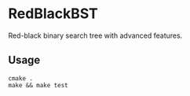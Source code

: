 # RedBlackBST
Red-black binary search tree with advanced features.

## Usage
```
cmake .
make && make test
```
